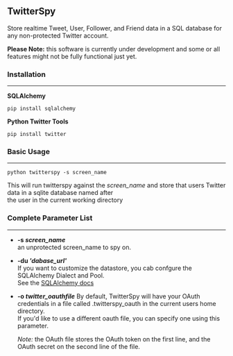 ## TwitterSpy

Store realtime Tweet, User, Follower, and Friend data in a SQL database for any non-protected Twitter account.

__Please Note:__ this software is currently under development and some or all features might not be fully functional just yet.

### Installation
***
**SQLAlchemy**

`pip install sqlalchemy`

**Python Twitter Tools**

`pip install twitter`

### Basic Usage
***
`python twitterspy -s screen_name`

This will run twitterspy against the *screen_name* and store that users Twitter data in a sqlite database named after  
the user in the current working directory 


### Complete Parameter List
***
+ __-s *screen_name*__  
an unprotected screen_name to spy on.

+ __-du *'dabase_url'*__  
   If you want to customize the datastore, you cab confgure the SQLAlchemy Dialect and Pool.  
   See the [SQLAlchemy docs](http://docs.sqlalchemy.org/en/latest/core/engines.html#database-urls)

+ __-o *twitter_oauthfile*__ 
  By default, TwitterSpy will have your OAuth credentials in a file called .twitterspy_oauth in the current users home directory.  
  If you'd like to use a different oauth file, you can specify one using this parameter.  
  
  *Note:* the OAuth file stores the OAuth token on the first line, and the OAuth secret on the second line of the file.

